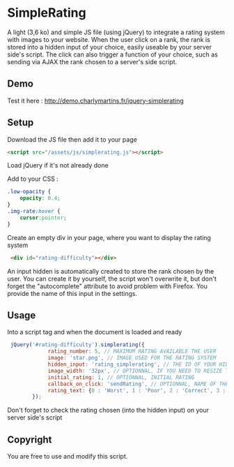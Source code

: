 SimpleRating
=============
A light (3,6 ko) and simple JS file (using jQuery) to integrate a rating system with images to your website.
When the user click on a rank, the rank is stored into a hidden input of your choice, easily useable by your server side's script.
The click can also trigger a function of your choice, such as sending via AJAX the rank chosen to a server's side script. 

Demo
------------------
Test it here :
http://demo.charlymartins.fr/jquery-simplerating

Setup
------------------
Download the JS file then add it to your page

````html
<script src="/assets/js/simplerating.js"></script>
````
Load jQuery if it's not already done

Add to your CSS :

````css
.low-opacity {
    opacity: 0.4;
}
.img-rate:hover {
    cursor:pointer;
}
````
Create an empty div in your page, where you want to display the rating system

````html
 <div id="rating-difficulty"></div>
````
An input hidden is automatically created to store the rank chosen by the user.
You can create it by yourself, the script won't overwrite it, but don't forget the "autocomplete" attribute to avoid problem with Firefox.
You provide the name of this input in the settings.
 
Usage
------------------
Into a script tag and when the document is loaded and ready

````js
 jQuery('#rating-difficulty').simplerating({
             rating_number: 5, // MAXIMUM RATING AVAILABLE THE USER
             image: 'star.png', // IMAGE USED FOR THE RATING SYSTEM
             hidden_input: 'rating_simplerating', // THE ID OF YOUR HIDDEN INPUT CONTAINING THE USER'S CHOICE
             image_width: '32px', // OPTIONNAL, IF YOU NEED TO RESIZE THE IMAGE
             initial_rating: 1, // OPTIONNAL, INITIAL RATING
             callback_on_click: 'sendRating', // OPTIONNAL, NAME OF THE FUNCTION WITHOUT () CALLED WHEN THE USER CLICK ON A RATING
             rating_text: {0 : 'Worst', 1 : 'Poor', 2 : 'Correct', 3 : 'Not bad', 4 : 'Great', 5 : 'Awesome'} // OPTIONNAL, TEXT DISPLAYED ACCORDING TO THE RATING CHOSEN, THE "0" RATING IS OPTIONNAL
        });
````

Don't forget to check the rating chosen (into the hidden input) on your server side's script

Copyright
------------------
You are free to use and modify this script.

